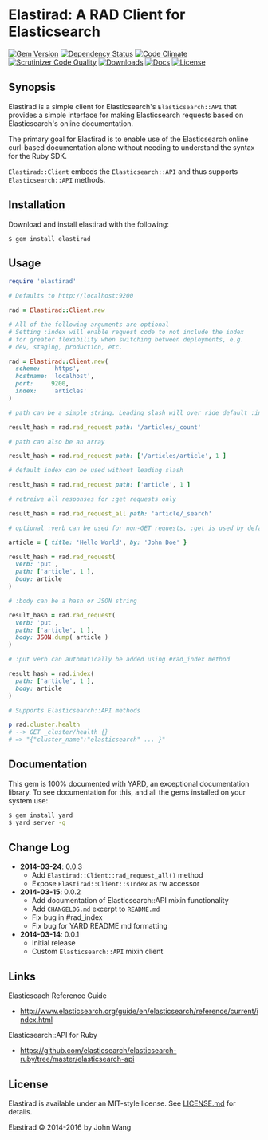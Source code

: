 Elastirad: A RAD Client for Elasticsearch
=========================================

[![Gem Version][gem-version-svg]][gem-version-link]
[![Dependency Status][dependency-status-svg]][dependency-status-link]
[![Code Climate][codeclimate-status-svg]][codeclimate-status-link]
[![Scrutinizer Code Quality][scrutinizer-status-svg]][scrutinizer-status-link]
[![Downloads][downloads-svg]][downloads-link]
[![Docs][docs-rubydoc-svg]][docs-rubydoc-link]
[![License][license-svg]][license-link]

## Synopsis

Elastirad is a simple client for Elasticsearch's `Elasticsearch::API` that provides a simple interface for making Elasticsearch requests based on Elasticsearch's online documentation.

The primary goal for Elastirad is to enable use of the Elasticsearch online curl-based documentation alone without needing to understand the syntax for the Ruby SDK.

`Elastirad::Client` embeds the `Elasticsearch::API` and thus supports `Elasticsearch::API` methods.

## Installation

Download and install elastirad with the following:

```
$ gem install elastirad
```

## Usage

```ruby
require 'elastirad'

# Defaults to http://localhost:9200

rad = Elastirad::Client.new

# All of the following arguments are optional
# Setting :index will enable request code to not include the index
# for greater flexibility when switching between deployments, e.g.
# dev, staging, production, etc.

rad = Elastirad::Client.new(
  scheme:   'https',
  hostname: 'localhost',
  port:     9200,
  index:    'articles'
)

# path can be a simple string. Leading slash will over ride default :index

result_hash = rad.rad_request path: '/articles/_count'

# path can also be an array

result_hash = rad.rad_request path: ['/articles/article', 1 ]

# default index can be used without leading slash

result_hash = rad.rad_request path: ['article', 1 ]

# retreive all responses for :get requests only

result_hash = rad.rad_request_all path: 'article/_search'

# optional :verb can be used for non-GET requests, :get is used by default

article = { title: 'Hello World', by: 'John Doe' }

result_hash = rad.rad_request(
  verb: 'put',
  path: ['article', 1 ],
  body: article
)

# :body can be a hash or JSON string

result_hash = rad.rad_request(
  verb: 'put',
  path: ['article', 1 ],
  body: JSON.dump( article )
)

# :put verb can automatically be added using #rad_index method

result_hash = rad.index(
  path: ['article', 1 ],
  body: article
)

# Supports Elasticsearch::API methods

p rad.cluster.health
# --> GET _cluster/health {}
# => "{"cluster_name":"elasticsearch" ... }"
```

## Documentation

This gem is 100% documented with YARD, an exceptional documentation library. To see documentation for this, and all the gems installed on your system use:

```bash
$ gem install yard
$ yard server -g
```

## Change Log

- **2014-03-24**: 0.0.3
  - Add `Elastirad::Client::rad_request_all()` method
  - Expose `Elastirad::Client::sIndex` as rw accessor
- **2014-03-15**: 0.0.2
  - Add documentation of Elasticsearch::API mixin functionality
  - Add `CHANGELOG.md` excerpt to `README.md`
  - Fix bug in #rad_index
  - Fix bug for YARD README.md formatting
- **2014-03-14**: 0.0.1
  - Initial release
  - Custom `Elasticsearch::API` mixin client

## Links

Elasticseach Reference Guide

* http://www.elasticsearch.org/guide/en/elasticsearch/reference/current/index.html

Elasticsearch::API for Ruby

* https://github.com/elasticsearch/elasticsearch-ruby/tree/master/elasticsearch-api

## License

Elastirad is available under an MIT-style license. See [LICENSE.md](LICENSE.md) for details.

Elastirad &copy; 2014-2016 by John Wang

 [gem-version-svg]: https://badge.fury.io/rb/elastirad.svg
 [gem-version-link]: http://badge.fury.io/rb/elastirad
 [downloads-svg]: http://ruby-gem-downloads-badge.herokuapp.com/elastirad
 [downloads-link]: https://rubygems.org/gems/elastirad
 [build-status-svg]: https://api.travis-ci.org/grokify/elastirad-ruby.svg?branch=master
 [build-status-link]: https://travis-ci.org/grokify/elastirad-ruby
 [coverage-status-svg]: https://coveralls.io/repos/grokify/elastirad-ruby/badge.svg?branch=master
 [coverage-status-link]: https://coveralls.io/r/grokify/elastirad-ruby?branch=master
 [dependency-status-svg]: https://gemnasium.com/grokify/elastirad-ruby.svg
 [dependency-status-link]: https://gemnasium.com/grokify/elastirad-ruby
 [codeclimate-status-svg]: https://codeclimate.com/github/grokify/elastirad-ruby/badges/gpa.svg
 [codeclimate-status-link]: https://codeclimate.com/github/grokify/elastirad-ruby
 [scrutinizer-status-svg]: https://scrutinizer-ci.com/g/grokify/elastirad-ruby/badges/quality-score.png?b=master
 [scrutinizer-status-link]: https://scrutinizer-ci.com/g/grokify/elastirad-ruby/?branch=master
 [docs-rubydoc-svg]: https://img.shields.io/badge/docs-rubydoc-blue.svg
 [docs-rubydoc-link]: http://www.rubydoc.info/gems/elastirad/
 [license-svg]: https://img.shields.io/badge/license-MIT-blue.svg
 [license-link]: https://github.com/grokify/elastirad-ruby/blob/master/LICENSE
